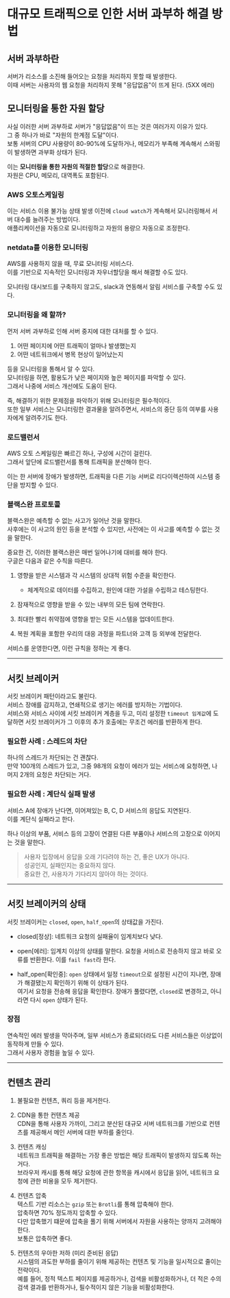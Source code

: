 # 대규모 트래픽으로 인한 서버 과부하 해결 방법

## 서버 과부하란

서버가 리소스를 소진해 들어오는 요청을 처리하지 못할 때 발생한다. <br />
이때 서버는 사용자의 웹 요청을 처리하지 못해 "응답없음"이 뜨게 된다. (5XX 에러)

## 모니터링을 통한 자원 할당

사실 이러한 서버 과부하로 서버가 "응답없음"이 뜨는 것은 여러가지 이유가 있다. <br />
그 중 하나가 바로 "자원의 한계점 도달"이다. <br />
보통 서버의 CPU 사용량이 80-90%에 도달하거나, 메모리가 부족해 계속해서 스와핑이 발생하면 과부화 상태가 된다.

이는 **모니터링을 통한 자원의 적절한 할당**으로 해결한다. <br />
자원은 CPU, 메모리, 대역폭도 포함된다.

### AWS 오토스케일링

이는 서비스 이용 불가능 상태 발생 이전에 `cloud watch`가 계속해서 모니러링해서 서버 대수를 늘려주는 방법이다. <br />
애플리케이션을 자동으로 모니터링하고 자원의 용량으 자동으로 조정한다.

### netdata를 이용한 모니터링

AWS를 사용하지 않을 때, 무료 모니터링 서비스다. <br />
이를 기반으로 지속적인 모니터링과 자우너할당을 해서 해결할 수도 있다.

모니터링 대시보드를 구축하지 않고도, slack과 연동해서 알림 서비스를 구축할 수도 있다.

### 모니터링을 왜 할까?

먼저 서버 과부하로 인해 서버 중지에 대한 대처를 할 수 있다.

1. 어떤 페이지에 어떤 트래픽이 얼마나 발생했는지 <br />
2. 어떤 네트워크에서 병목 현상이 일어났는지

등을 모니터링을 통해서 알 수 있다. <br />
모니터링을 하면, 활용도가 낮은 페이지와 높은 페이지를 파악할 수 있다. <br />
그래서 나중에 서비스 개선에도 도움이 된다.

즉, 해결하기 위한 문제점을 파악하기 위해 모니터링은 필수적이다. <br />
또한 일부 서비스는 모니터링한 결과물을 알려주면서, 서비스의 중단 등의 여부를 사용자에게 알려주기도 한다.

### 로드밸런서

AWS 오토 스케일링은 빠르긴 하나, 구성에 시간이 걸린다. <br />
그래서 앞단에 로드밸런서를 통해 트래픽을 분산해야 한다.

이는 한 서버에 장애가 발생하면, 트래픽을 다른 기능 서버로 리다이렉션하여 시스템 중단을 방지할 수 있다.

### 블랙스완 프로토콜

블랙스완은 예측할 수 없는 사고가 일어난 것을 말한다. <br />
사후에는 이 사고의 원인 등을 분석할 수 있지만, 사전에는 이 사고를 예측할 수 없는 것을 말한다.

중요한 건, 이러한 블랙스완은 매번 일어나기에 대비를 해야 한다. <br />
구글은 다음과 같은 수칙을 따른다.

1. 영향을 받은 시스템과 각 시스템의 상대적 위험 수준을 확인한다. <br />

   - 체계적으로 데이터를 수집하고, 원인에 대한 가설을 수립하고 테스팅한다.

2. 잠재적으로 영향을 받을 수 있는 내부의 모든 팀에 연락한다.

3. 최대한 빨리 취약점에 영향을 받는 모든 시스템을 업데이트한다.

4. 복원 계획을 포함한 우리의 대응 과정을 파트너와 고객 등 외부에 전달한다.

서비스를 운영한다면, 이런 규칙을 정하는 게 좋다.

---

## 서킷 브레이커

서킷 브레이커 패턴이라고도 불린다. <br />
서비스 장애를 감지하고, 연쇄적으로 생기는 에러를 방지하는 기법이다. <br />
서비스와 서비스 사이에 서킷 브레이커 계층을 두고, 미리 설정한 `timeout 임계값`에 도달하면 서킷 브레이커가 그 이후의 추가 호출에는 무조건 에러를 반환하게 한다.

### 필요한 사례 : 스레드의 차단

하나의 스레드가 차단되는 건 괜찮다. <br />
만약 100개의 스레드가 있고, 그중 98개의 요청이 에러가 있는 서비스에 요청하면, 나머지 2개의 요청은 차단되는 거다.

### 필요한 사례 : 계단식 실패 발생

서비스 A에 장애가 난다면, 이어져있는 B, C, D 서비스의 응답도 지연된다. <br />
이를 계단식 실패라고 한다.

하나 이상의 부품, 서비스 등의 고장이 연결된 다른 부품이나 서비스의 고장으로 이어지는 것을 말한다.

> 사용자 입장에서 응답을 오래 기다려야 하는 건, 좋은 UX가 아니다. <br />
> 성공인지, 실패인지는 중요하지 않다. <br />
> 중요한 건, 사용자가 기다리지 않아야 하는 것이다.

---

## 서킷 브레이커의 상태

서킷 브레이커는 `closed`, `open`, `half_open`의 상태값을 가진다.

- closed[정상]: 네트워크 요청의 실패율이 임계치보다 낮다.

- open[에러]: 임계치 이상의 상태를 말한다. 요청을 서비스로 전송하지 않고 바로 오류를 반환한다. 이를 `fail fast`라 한다.

- half_open[확인중]: `open` 상태에서 일정 `timeout`으로 설정된 시간이 지나면, 장애가 해결됐는지 확인하기 위해 이 상태가 된다. <br />
  여기서 요청을 전송해 응답을 확인한다. 장애가 풀렸다면, `closed`로 변경하고, 아니라면 다시 `open` 상태가 된다.

### 장점

연속적인 에러 발생을 막아주며, 일부 서비스가 종료되더라도 다른 서비스들은 이상없이 동작하게 만들 수 있다. <br />
그래서 사용자 경험을 높일 수 있다.

---

## 컨텐츠 관리

1. 불필요한 컨텐츠, 쿼리 등을 제거한다.

2. CDN을 통한 컨텐츠 제공 <br />
   CDN을 통해 사용자 가까이, 그리고 분산된 대규모 서버 네트워크를 기반으로 컨텐츠를 제공해서 메인 서버에 대한 부하를 줄인다.

3. 컨텐츠 캐싱 <br />
   네트워크 트래픽을 해결하는 가장 좋은 방법은 해당 트래픽이 발생하지 않도록 하는 거다. <br />
   브라우저 캐시를 통해 해당 요청에 관한 항목을 캐시에서 응답을 읽어, 네트워크 요청에 관한 비용을 모두 제거한다.

4. 컨텐츠 압축 <br />
   텍스트 기반 리소스는 `gzip` 또는 `Brotli`를 통해 압축해야 한다. <br />
   압축하면 70% 정도까지 압축할 수 있다. <br />
   다만 압축했기 떄문에 압축을 풀기 위해 서버에서 자원을 사용하는 양까지 고려해야 한다. <br />
   보통은 압축하면 좋다.

5. 컨텐츠의 우아한 저하 (미리 준비된 응답) <br />
   시스템의 과도한 부하를 줄이기 위해 제공하는 컨텐츠 및 기능을 일시적으로 줄이는 전략이다. <br />
   예를 들어, 정적 텍스트 페이지를 제공하거나, 검색을 비활성화하거나, 더 적은 수의 검색 결과를 반환하거나, 필수적이지 않은 기능을 비활성화한다.
